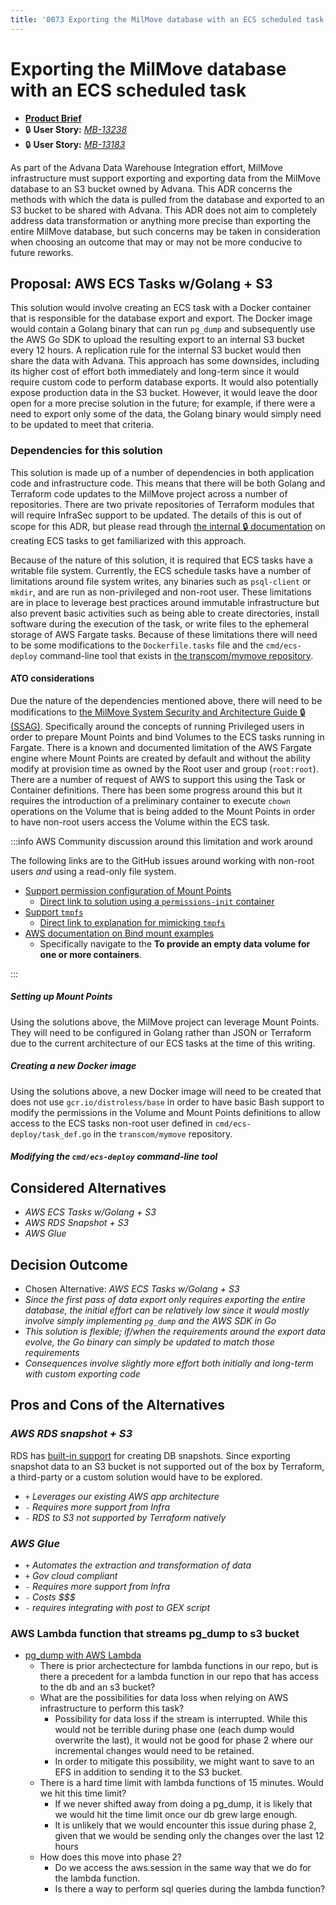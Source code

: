 ```yaml
---
title: '0073 Exporting the MilMove database with an ECS scheduled task'
---
```


# Exporting the MilMove database with an ECS scheduled task

- [**Product Brief**](https://dp3.atlassian.net/wiki/spaces/MT/pages/1802797074/Advana+Data+Warehouse+Integration)
- 🔒 **User Story:** [_MB-13238_](https://dp3.atlassian.net/browse/MB-13238)
- 🔒 **User Story:** [_MB-13183_](https://dp3.atlassian.net/browse/MB-13183)

As part of the Advana Data Warehouse Integration effort, MilMove infrastructure must support exporting and exporting data from the MilMove database to an S3 bucket owned by Advana. This ADR concerns the methods with which the data is pulled from the database and exported to an S3 bucket to be shared with Advana. This ADR does not aim to completely address data transformation or anything more precise than exporting the entire MilMove database, but such concerns may be taken in consideration when choosing an outcome that may or may not be more conducive to future reworks.

## Proposal: AWS ECS Tasks w/Golang + S3

This solution would involve creating an ECS task with a Docker container that is responsible for the database export and export. The Docker image would contain a Golang binary that can run `pg_dump` and subsequently use the AWS Go SDK to upload the resulting export to an internal S3 bucket every 12 hours. A replication rule for the internal S3 bucket would then share the data with Advana. This approach has some downsides, including its higher cost of effort both immediately and long-term since it would require custom code to perform database exports. It would also potentially expose production data in the S3 bucket. However, it would leave the door open for a more precise solution in the future; for example, if there were a need to export only some of the data, the Golang binary would simply need to be updated to meet that criteria.

### Dependencies for this solution

This solution is made up of a number of dependencies in both application code
and infrastructure code. This means that there will be both Golang and Terraform
code updates to the MilMove project across a number of repositories. There are
two private repositories of Terraform modules that will require InfraSec support
to be updated. The details of this is out of scope for this ADR, but please read
through [the internal 🔒 documentation][docs-create-ecs-task] on creating ECS
tasks to get familiarized with this approach.

Because of the nature of this solution, it is required that ECS tasks have a
writable file system. Currently, the ECS schedule tasks have a number of
limitations around file system writes, any binaries such as `psql-client` or
`mkdir`, and are run as non-privileged and non-root user. These limitations are
in place to leverage best practices around immutable infrastructure but also
prevent basic activities such as being able to create directories, install
software during the execution of the task, or write files to the ephemeral
storage of AWS Fargate tasks. Because of these limitations there will need to be
some modifications to the `Dockerfile.tasks` file and the `cmd/ecs-deploy`
command-line tool that exists in [the transcom/mymove repository][gh-mymove].

[docs-create-ecs-task]: https://dp3.atlassian.net/l/cp/17R7gtqv
[gh-mymove]: https://github.com/transcom/mymove

#### ATO considerations

Due the nature of the dependencies mentioned above, there will need to be
modifications to [the MilMove System Security and Architecture Guide 🔒
(SSAG)][docs-ssag]. Specifically around the concepts of running Privileged users
in order to prepare Mount Points and bind Volumes to the ECS tasks running in
Fargate. There is a known and documented limitation of the AWS Fargate engine
where Mount Points are created by default and without the ability modify at
provision time as owned by the Root user and group (`root:root`). There are a
number of request of AWS to support this using the Task or Container
definitions. There has been some progress around this but it requires the
introduction of a preliminary container to execute `chown` operations on the
Volume that is being added to the Mount Points in order to have non-root users
access the Volume within the ECS task.

:::info AWS Community discussion around this limitation and work around

The following links are to the GitHub issues around working with non-root users
_and_ using a read-only file system.

- [Support permission configuration of Mount
  Points][gh-aws-config-mp-permissions]
    - [Direct link to solution using a `permissions-init`
      container][gh-aws-config-mp-permissions-solution]
- [Support `tmpfs`][gh-aws-tmpfs]
    - [Direct link to explanation for mimicking `tmpfs`][gh-aws-tmpfs-solution]
- [AWS documentation on Bind mount examples][docs-aws-bind-mount-examples]
    - Specifically navigate to the **To provide an empty data volume for one or
      more containers**.

[gh-aws-config-mp-permissions]: https://github.com/aws/containers-roadmap/issues/938
[gh-aws-tmpfs]: https://github.com/aws/containers-roadmap/issues/736
[gh-aws-tmpfs-solution]: https://github.com/aws/containers-roadmap/issues/736#issuecomment-1124118127
[gh-aws-config-mp-permissions-solution]: https://github.com/aws/containers-roadmap/issues/938#issuecomment-868096035
[docs-aws-bind-mount-examples]: https://docs.aws.amazon.com/AmazonECS/latest/developerguide/bind-mounts.html#bind-mount-examples
:::

[docs-ssag]: https://dp3.atlassian.net/wiki/spaces/MT/pages/1251147777/System+Security+and+Architecture+Guide

##### Setting up Mount Points

Using the solutions above, the MilMove project can leverage Mount Points. They
will need to be configured in Golang rather than JSON or Terraform due to the
current architecture of our ECS tasks at the time of this writing.

##### Creating a new Docker image

Using the solutions above, a new Docker image will need to be created that does
not use `gcr.io/distroless/base` in order to have basic Bash support to modify
the permissions in the Volume and Mount Points definitions to allow access to
the ECS tasks non-root user defined in `cmd/ecs-deploy/task_def.go` in the
`transcom/mymove` repository.

##### Modifying the `cmd/ecs-deploy` command-line tool

## Considered Alternatives

* *AWS ECS Tasks w/Golang + S3*
* *AWS RDS Snapshot + S3*
* *AWS Glue*

## Decision Outcome

* Chosen Alternative: *AWS ECS Tasks w/Golang + S3*
* *Since the first pass of data export only requires exporting the entire database, the initial effort can be relatively low since it would mostly involve simply implementing `pg_dump` and the AWS SDK in Go*
* *This solution is flexible; if/when the requirements around the export data evolve, the Go binary can simply be updated to match those requirements*
* *Consequences involve slightly more effort both initially and long-term with custom exporting code*

## Pros and Cons of the Alternatives

### *AWS RDS snapshot + S3*
RDS has [built-in support](https://docs.aws.amazon.com/AmazonRDS/latest/UserGuide/USER_CreateSnapshot.html) for creating DB snapshots. Since exporting snapshot data to an S3 bucket is not supported out of the box by Terraform, a third-party or a custom solution would have to be explored.
* `+` *Leverages our existing AWS app architecture*
* `-` *Requires more support from Infra*
* `-` *RDS to S3 not supported by Terraform natively*

### *AWS Glue*
* `+` *Automates the extraction and transformation of data*
* `+` *Gov cloud compliant*
* `-` *Requires more support from Infra*
* `-` *Costs $$$*
* `-` *requires integrating with post to GEX script*

### **AWS Lambda function that streams pg_dump to s3 bucket**
* [pg_dump with AWS Lambda](https://github.com/jameshy/pgdump-aws-lambda)
	* There is prior archectecture for lambda functions in our repo, but is there a precedent for a lambda function in our repo that has access to the db and an s3 bucket?
	* What are the possibilities for data loss when relying on AWS infrastructure to perform this task?
		*  Possibility for data loss if the stream is interrupted. While this would not be terrible during phase one (each dump would overwrite the last), it would not be good for phase 2 where our incremental changes would need to be retained.   
		* In order to mitigate this possibility, we might want to save to an EFS in addition to sending it to the S3 bucket.
	* There is a hard time limit with lambda functions of 15 minutes. Would we hit this time limit?
		* If we never shifted away from doing a pg_dump, it is likely that we would hit the time limit once our db grew large enough. 
		* It is unlikely that we would encounter this issue during phase 2, given that we would be sending only the changes over the last 12 hours
	* How does this move into phase 2?
		* Do we access the aws.session in the same way that we do for the lambda function.
		* Is there a way to perform sql queries during the lambda function?

